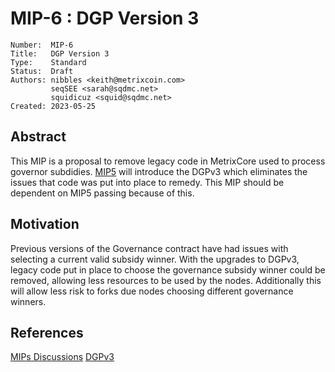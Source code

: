 # MIP-6 : DGP Version 3

```
Number:  MIP-6
Title:   DGP Version 3
Type:    Standard
Status:  Draft
Authors: nibbles <keith@metrixcoin.com>
         seqSEE <sarah@sqdmc.net>
         squidicuz <squid@sqdmc.net>
Created: 2023-05-25
```

## Abstract

This MIP is a proposal to remove legacy code in MetrixCore used to process governor subdidies. [MIP5](/mip-5.md) will introduce the DGPv3 which eliminates the issues that code was put into place to remedy. This MIP should be dependent on MIP5 passing because of this.

## Motivation

Previous versions of the Governance contract have had issues with selecting a current valid subsidy winner. With the upgrades to DGPv3, legacy code put in place to choose the governance subsidy winner could be removed, allowing less resources to be used by the nodes. Additionally this will allow less risk to forks due nodes choosing different governance winners.

## References
[MIPs Discussions](https://github.com/TheLindaProjectInc/MIPs/discussions/2)
[DGPv3](https://github.com/TheLindaProjectInc/metrix-dgp/blob/dgpv3/contracts/Governance.sol#L308-L309)

